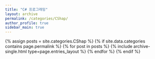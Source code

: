 ```yaml
---
title: "C# 프로그래밍"
layout: archive
permalink: /categories/CShap/
author_profile: true
sidebar_main: true
---
```

{% assign posts = site.categories.CShap %}
{% if site.data.categories contains page.permalink %}
    {% for post in posts %} 
        {% include archive-single.html type=page.entries_layout %} 
    {% endfor %}
{% endif %}